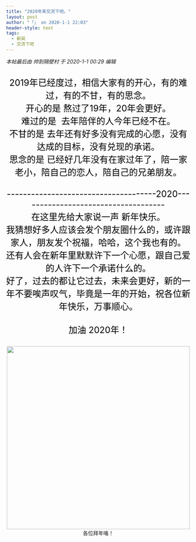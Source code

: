 ```yaml
---
title: "2020年来交流下吧。"
layout: post
author: "「」 on 2020-1-1 22:03"
header-style: text
tags:
  - 新闻
  - 交流下吧
---
```


 
<!--加载伯招聘的帖子--> <i class="pstatus"> 本帖最后由 帅到隔壁村 于 2020-1-1 00:29 编辑 </i>
 
 <div align="center">
 <font size="5"><font color="#000000"><br> </font></font>
</div>
 
 <div align="center">
 <font size="5"><font color="#000000">2019年已经度过，相信大家有的开心，有的难过，有的不甘，有的思念。</font></font>
</div>
 <div align="center">
 <font size="5"><font color="#000000">开心的是 熬过了19年，20年会更好。</font></font>
</div>
 <div align="center">
 <font size="5"><font color="#000000">难过的是&nbsp;&nbsp;去年陪伴的人今年已经不在。</font></font>
</div>
 <div align="center">
 <font size="5"><font color="#000000">不甘的是 去年还有好多没有完成的心愿，没有达成的目标，没有兑现的承诺。</font></font>
</div>
 <div align="center">
 <font size="5"><font color="#000000">思念的是 已经好几年没有在家过年了，陪一家老小，陪自己的恋人，陪自己的兄弟朋友。</font></font>
</div>
 <div align="center">
 <font size="5"><font color="#000000"><br> </font></font>
</div>
 <div align="center">
 <font size="5"><font color="#000000">-------------------------------------2020------------------------------------</font></font>
</div>
 <div align="center">
 <font size="5"><font color="#000000">在这里先给大家说一声 新年快乐。</font></font>
</div>
 <div align="center">
 <font size="5"><font color="#000000">我猜想好多人应该会发个朋友圈什么的，或许跟家人，朋友发个祝福，哈哈，这个我也有的。</font></font>
</div>
 <div align="center">
 <font size="5"><font color="#000000">还有人会在新年里默默许下一个心愿，跟自己爱的人许下一个承诺什么的。</font></font>
</div>
 <div align="center">
 <font size="5"><font color="#000000">好了，过去的都让它过去，未来会更好，新的一年不要唉声叹气，毕竟是一年的开始，祝各位新年快乐，万事顺心。</font></font>
</div>
 <div align="center">
 <font size="5"><font color="#000000"><br> </font></font>
</div>
 <div align="center">
 <font size="5"><font color="#000000">加油 2020年！</font></font>
</div>
 <div align="center">
 <font size="5"><font color="#000000"><br> </font></font>
</div>
 <div align="center"> 
 <ignore_js_op> 
  <img aid="1324428" src="static/image/common/none.gif" zoomfile="data/attachment/forum/202001/01/002925mxmhzi1mn1rzip31.jpg" file="data/attachment/forum/202001/01/002925mxmhzi1mn1rzip31.jpg" width="500" inpost="1"> 
  <div class="tip tip_4 aimg_tip" id="aimg_1324428_menu" style="position: absolute; display: none" disautofocus="true"> 
   <div class="xs0"> 
    <p><strong>下载.jpg</strong> <em class="xg1">(30.3 KB, 下载次数: 0)</em></p> 
    <p> <a href="forum.php?mod=attachment&amp;aid=MTMyNDQyOHw1MDNiMzM5MHwxNTc3ODg3NTY5fDB8NTQ0OTA4&amp;nothumb=yes" target="_blank">下载附件</a> &nbsp;<a href="javascript:;" onclick="showWindow(this.id, this.getAttribute('url'), 'get', 0);" id="savephoto_1324428" url="home.php?mod=spacecp&amp;ac=album&amp;op=saveforumphoto&amp;aid=1324428&amp;handlekey=savephoto_1324428">保存到相册</a> </p> 
    <p class="xg1 y"><span title="2020-1-1 00:29">21&nbsp;小时前</span> 上传</p> 
   </div> 
   <div class="tip_horn"></div> 
  </div> 
 </ignore_js_op> 
</div>
 
 
 <div align="center">
 各位拜年咯！
</div>
 
 
 

